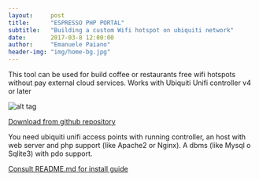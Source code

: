 ```yaml
---
layout:     post
title:      "ESPRESSO PHP PORTAL"
subtitle:   "Building a custom Wifi hotspot on ubiquiti network"
date:       2017-03-8 12:00:00
author:     "Emanuele Paiano"
header-img: "img/home-bg.jpg"
---
```


<p>This tool can be used for build coffee or restaurants free wifi hotspots without pay external cloud services. Works with Ubiquiti Unifi controller v4 or later</p>

![alt tag](https://github.com/emanuelepaiano/espresso-freewifi-portal/blob/master/screenshots/en.png)

<p><a href="https://github.com/emanuelepaiano/espresso-portal">Download from github repository</a></p>

<p>You need ubiquiti unifi access points with running controller, an host with web server and php support (like Apache2 or Nginx). A dbms (like Mysql o Sqlite3) with pdo support.</p>

<p><a href="https://github.com/emanuelepaiano/espresso-portal/blob/master/README.md">Consult README.md for install guide</a></p>




